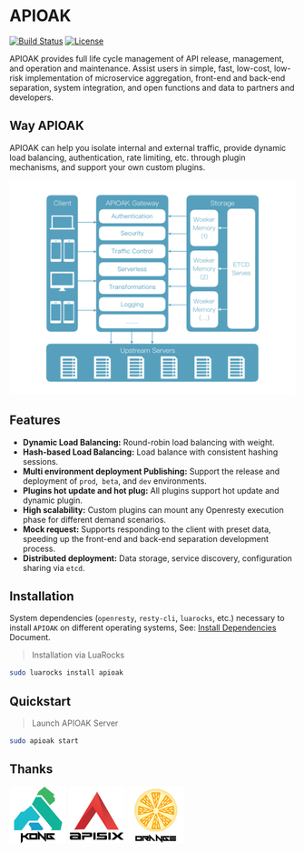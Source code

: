 # APIOAK

[![Build Status](https://travis-ci.org/apioak/apioak.svg?branch=master)](https://travis-ci.org/apioak/apioak)
[![License](https://img.shields.io/badge/License-Apache%202.0-blue.svg)](https://github.com/apioak/apioak/blob/master/LICENSE)

APIOAK provides full life cycle management of API release, management, and operation and maintenance. Assist users in simple, fast, low-cost, low-risk implementation of microservice aggregation, front-end and back-end separation, system integration, and open functions and data to partners and developers.


## Way APIOAK

APIOAK can help you isolate internal and external traffic, provide dynamic load balancing, authentication, rate limiting, etc. through plugin mechanisms, and support your own custom plugins.

![APIOAK](doc/images/APIOAK-process.jpeg)


## Features

- **Dynamic Load Balancing:** Round-robin load balancing with weight.
- **Hash-based Load Balancing:** Load balance with consistent hashing sessions.
- **Multi environment deployment Publishing:** Support the release and deployment of `prod`,` beta`, and `dev` environments.
- **Plugins hot update and hot plug:** All plugins support hot update and dynamic plugin.
- **High scalability:** Custom plugins can mount any Openresty execution phase for different demand scenarios.
- **Mock request:** Supports responding to the client with preset data, speeding up the front-end and back-end separation development process.
- **Distributed deployment:** Data storage, service discovery, configuration sharing via `etcd`.


## Installation

System dependencies (`openresty`, `resty-cli`, `luarocks`, etc.) necessary to install `APIOAK` on different operating systems, See: [Install Dependencies](doc/install-dependencies.md) Document.

> Installation via LuaRocks

```bash
sudo luarocks install apioak
```


## Quickstart

> Launch APIOAK Server

```bash
sudo apioak start
```


## Thanks
![Kong](doc/images/KONG-logo.jpg)
![APISIX](doc/images/APISIX-logo.jpg)
![Orange](doc/images/ORANGE-logo.jpg)
